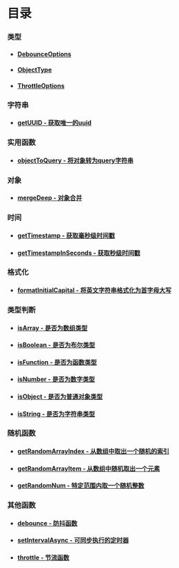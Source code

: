 # 目录

### 类型

- #### [DebounceOptions](types/DebounceOptions.md)

- #### [ObjectType](types/ObjectType.md)

- #### [ThrottleOptions](types/ThrottleOptions.md)

### 字符串

- #### [getUUID - 获取唯一的uuid](functions/getUUID.md)

### 实用函数

- #### [objectToQuery - 将对象转为query字符串](functions/objectToQuery.md)

### 对象

- #### [mergeDeep - 对象合并](functions/mergeDeep.md)

### 时间

- #### [getTimestamp - 获取毫秒级时间戳](functions/getTimestamp.md)

- #### [getTimestampInSeconds - 获取秒级时间戳](functions/getTimestampInSeconds.md)

### 格式化

- #### [formatInitialCapital - 将英文字符串格式化为首字母大写](functions/formatInitialCapital.md)

### 类型判断

- #### [isArray - 是否为数组类型](functions/isArray.md)

- #### [isBoolean - 是否为布尔类型](functions/isBoolean.md)

- #### [isFunction - 是否为函数类型](functions/isFunction.md)

- #### [isNumber - 是否为数字类型](functions/isNumber.md)

- #### [isObject - 是否为普通对象类型](functions/isObject.md)

- #### [isString - 是否为字符串类型](functions/isString.md)

### 随机函数

- #### [getRandomArrayIndex - 从数组中取出一个随机的索引](functions/getRandomArrayIndex.md)

- #### [getRandomArrayItem - 从数组中随机取出一个元素](functions/getRandomArrayItem.md)

- #### [getRandomNum - 特定范围内取一个随机整数](functions/getRandomNum.md)

### 其他函数

- #### [debounce - 防抖函数](functions/debounce.md)

- #### [setIntervalAsync - 可同步执行的定时器](functions/setIntervalAsync.md)

- #### [throttle - 节流函数](functions/throttle.md)
